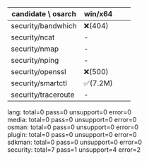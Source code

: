 | candidate \ osarch | win/x64 |  | | 
| ------------------ | ----------- | ------------ | ---------- | 
|security/bandwhich | ❌(404)|
|security/ncat | - |
|security/nmap | - |
|security/nping | - |
|security/openssl | ❌(500)|
|security/smartctl | ✅(7.2M) |
|security/traceroute | - |


lang: total=0 pass=0 unsupport=0 error=0  
media: total=0 pass=0 unsupport=0 error=0  
osman: total=0 pass=0 unsupport=0 error=0  
plugin: total=0 pass=0 unsupport=0 error=0  
sdkman: total=0 pass=0 unsupport=0 error=0  
security: total=7 pass=1 unsupport=4 error=2  
